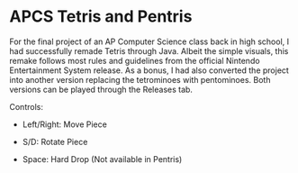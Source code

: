 # APCS Tetris and Pentris
For the final project of an AP Computer Science class back in high school, I had successfully remade Tetris through Java. Albeit the simple visuals, this remake follows most rules and guidelines from the official Nintendo Entertainment System release. As a bonus, I had also converted the project into another version replacing the tetrominoes with pentominoes. Both versions can be played through the Releases tab.

Controls:

- Left/Right: Move Piece

- S/D: Rotate Piece

- Space: Hard Drop (Not available in Pentris)
